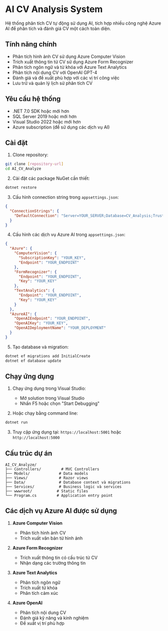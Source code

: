 # AI CV Analysis System

Hệ thống phân tích CV tự động sử dụng AI, tích hợp nhiều công nghệ Azure AI để phân tích và đánh giá CV một cách toàn diện.

## Tính năng chính

- Phân tích hình ảnh CV sử dụng Azure Computer Vision
- Trích xuất thông tin từ CV sử dụng Azure Form Recognizer
- Phân tích ngôn ngữ và từ khóa với Azure Text Analytics
- Phân tích nội dung CV với OpenAI GPT-4
- Đánh giá và đề xuất phù hợp với các vị trí công việc
- Lưu trữ và quản lý lịch sử phân tích CV

## Yêu cầu hệ thống

- .NET 7.0 SDK hoặc mới hơn
- SQL Server 2019 hoặc mới hơn
- Visual Studio 2022 hoặc mới hơn
- Azure subscription (để sử dụng các dịch vụ AI)

## Cài đặt

1. Clone repository:
```bash
git clone [repository-url]
cd AI_CV_Analyze
```

2. Cài đặt các package NuGet cần thiết:
```bash
dotnet restore
```

3. Cấu hình connection string trong `appsettings.json`:
```json
{
  "ConnectionStrings": {
    "DefaultConnection": "Server=YOUR_SERVER;Database=CV_Analysis;Trusted_Connection=True;TrustServerCertificate=True;MultipleActiveResultSets=true"
  }
}
```

4. Cấu hình các dịch vụ Azure AI trong `appsettings.json`:
```json
{
  "Azure": {
    "ComputerVision": {
      "SubscriptionKey": "YOUR_KEY",
      "Endpoint": "YOUR_ENDPOINT"
    },
    "FormRecognizer": {
      "Endpoint": "YOUR_ENDPOINT",
      "Key": "YOUR_KEY"
    },
    "TextAnalytics": {
      "Endpoint": "YOUR_ENDPOINT",
      "Key": "YOUR_KEY"
    }
  },
  "AzureAI": {
    "OpenAIEndpoint": "YOUR_ENDPOINT",
    "OpenAIKey": "YOUR_KEY",
    "OpenAIDeploymentName": "YOUR_DEPLOYMENT"
  }
}
```

5. Tạo database và migration:
```bash
dotnet ef migrations add InitialCreate
dotnet ef database update
```

## Chạy ứng dụng

1. Chạy ứng dụng trong Visual Studio:
   - Mở solution trong Visual Studio
   - Nhấn F5 hoặc chọn "Start Debugging"

2. Hoặc chạy bằng command line:
```bash
dotnet run
```

3. Truy cập ứng dụng tại: `https://localhost:5001` hoặc `http://localhost:5000`

## Cấu trúc dự án

```
AI_CV_Analyze/
├── Controllers/         # MVC Controllers
├── Models/             # Data models
├── Views/              # Razor views
├── Data/               # Database context và migrations
├── Services/           # Business logic và services
├── wwwroot/           # Static files
└── Program.cs         # Application entry point
```

## Các dịch vụ Azure AI được sử dụng

1. **Azure Computer Vision**
   - Phân tích hình ảnh CV
   - Trích xuất văn bản từ hình ảnh

2. **Azure Form Recognizer**
   - Trích xuất thông tin có cấu trúc từ CV
   - Nhận dạng các trường thông tin

3. **Azure Text Analytics**
   - Phân tích ngôn ngữ
   - Trích xuất từ khóa
   - Phân tích cảm xúc

4. **Azure OpenAI**
   - Phân tích nội dung CV
   - Đánh giá kỹ năng và kinh nghiệm
   - Đề xuất vị trí phù hợp



